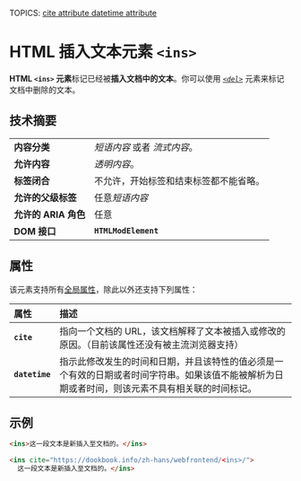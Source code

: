 TOPICS: <ins>
        <ins> cite attribute
        <ins> datetime attribute

# HTML 插入文本元素 `<ins>`

**HTML `<ins>` 元素**标记已经被**插入文档中的文本**。你可以使用 *[`<del>`](/zh-hans/webfrontend/<del>)* 元素来标记文档中删除的文本。

## 技术摘要

|  |  |
| :-- | :-- |
| **内容分类** | *短语内容* 或者 *流式内容*。|
| **允许内容** | *透明内容*。|
| **标签闭合** | 不允许，开始标签和结束标签都不能省略。|
| **允许的父级标签** | 任意*短语内容* |
| **允许的 ARIA 角色** | 任意 |
| **DOM 接口** | **`HTMLModElement`** |

## 属性

该元素支持所有[全局属性](/zh-hans/webfrontend/HTML_Global_Attributes)，除此以外还支持下列属性：

| 属性 | 描述 |
| :-- | :-- |
| **`cite`** | 指向一个文档的 URL，该文档解释了文本被插入或修改的原因。（目前该属性还没有被主流浏览器支持） |
| **`datetime`** | 指示此修改发生的时间和日期，并且该特性的值必须是一个有效的日期或者时间字符串。如果该值不能被解析为日期或者时间，则该元素不具有相关联的时间标记。 |

## 示例

```html
<ins>这一段文本是新插入至文档的。</ins>

<ins cite="https://dookbook.info/zh-hans/webfrontend/<ins>/">
  这一段文本是新插入至文档的。</ins>
```
